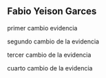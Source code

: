 ## Fabio Yeison Garces

primer cambio evidencia 

segundo cambio de la evidencia

tercer cambio de la evidencia

cuarto cambio de la evidencia